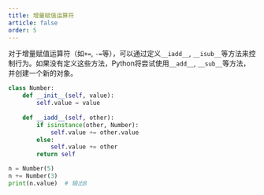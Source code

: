 ```yaml
---
title: 增量赋值运算符
article: false
order: 5
---
```


对于增量赋值运算符（如`+=`, `-=`等），可以通过定义`__iadd__`, `__isub__`等方法来控制行为。如果没有定义这些方法，Python将尝试使用`__add__`, `__sub__`等方法，并创建一个新的对象。

```python
class Number:
    def __init__(self, value):
        self.value = value
    
    def __iadd__(self, other):
        if isinstance(other, Number):
            self.value += other.value
        else:
            self.value += other
        return self

n = Number(5)
n += Number(3)
print(n.value)  # 输出8
```